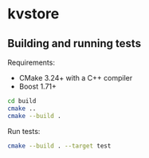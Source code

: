 # kvstore
## Building and running tests
Requirements:

* CMake 3.24+ with a C++ compiler
* Boost 1.71+

```bash
cd build
cmake ..
cmake --build .
```

Run tests:

```bash
cmake --build . --target test
```
